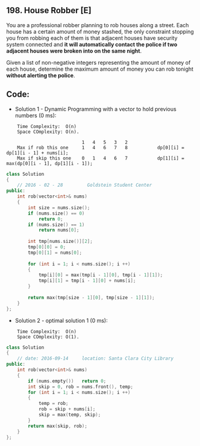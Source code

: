 ## 198. House Robber [E]
You are a professional robber planning to rob houses along a street. Each house has a certain amount of money stashed, the only constraint stopping you from robbing each of them is that adjacent houses have security system connected and **it will automatically contact the police if two adjacent houses were broken into on the same night**.   

Given a list of non-negative integers representing the amount of money of each house, determine the maximum amount of money you can rob tonight **without alerting the police**.   

## Code:
- Solution 1 - Dynamic Programming with a vector to hold previous numbers (0 ms):
```
    Time Complexity:  O(n)
    Space COmplexity: O(n).
    
                            1   4   5   3   2
    Max if rob this one     1   4   6   7   8           dp[0][i] = dp[1][i - 1] + nums[i];
    Max if skip this one    0   1   4   6   7           dp[1][i] = max(dp[0][i - 1], dp[1][i - 1]);
```
```c++
class Solution 
{
    // 2016 - 02 - 28         Goldstein Student Center
public:
    int rob(vector<int>& nums) 
    {
        int size = nums.size();
        if (nums.size() == 0)
            return 0;       
        if (nums.size() == 1)
            return nums[0];
            
        int tmp[nums.size()][2];
        tmp[0][0] = 0;
        tmp[0][1] = nums[0];
        
        for (int i = 1; i < nums.size(); i ++)
        {
            tmp[i][0] = max(tmp[i - 1][0], tmp[i - 1][1]);
            tmp[i][1] = tmp[i - 1][0] + nums[i];
        }
        
        return max(tmp[size - 1][0], tmp[size - 1][1]);
    }
};
```

- Solution 2 - optimal solution 1 (0 ms):
```
    Time Complexity:  O(n)
    Space COmplexity: O(1).
```
```c++
class Solution 
{
    // date: 2016-09-14     location: Santa Clara City Library
public:
    int rob(vector<int>& nums) 
    {
        if (nums.empty())   return 0;
        int skip = 0, rob = nums.front(), temp;
        for (int i = 1; i < nums.size(); i ++)
        {
            temp = rob;
            rob = skip + nums[i];
            skip = max(temp, skip);
        }
        return max(skip, rob);
    }
};
```

